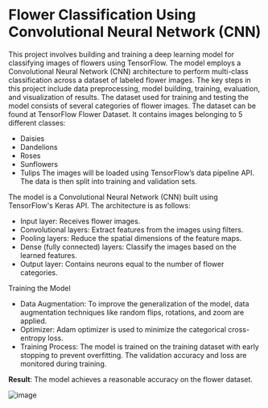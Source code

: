 # Flower Classification Using Convolutional Neural Network (CNN)
This project involves building and training a deep learning model for classifying images of flowers using TensorFlow. The model employs a Convolutional Neural Network (CNN) architecture to perform multi-class classification across a dataset of labeled flower images. The key steps in this project include data preprocessing, model building, training, evaluation, and visualization of results. The dataset used for training and testing the model consists of several categories of flower images. The dataset can be found at TensorFlow Flower Dataset. It contains images belonging to 5 different classes:
- Daisies
- Dandelions
- Roses
- Sunflowers
- Tulips
The images will be loaded using TensorFlow’s data pipeline API. The data is then split into training and validation sets.

The model is a Convolutional Neural Network (CNN) built using TensorFlow's Keras API. The architecture is as follows:
- Input layer: Receives flower images.
- Convolutional layers: Extract features from the images using filters.
- Pooling layers: Reduce the spatial dimensions of the feature maps.
- Dense (fully connected) layers: Classify the images based on the learned features.
- Output layer: Contains neurons equal to the number of flower categories.

Training the Model
- Data Augmentation: To improve the generalization of the model, data augmentation techniques like random flips, rotations, and zoom are applied.
- Optimizer: Adam optimizer is used to minimize the categorical cross-entropy loss.
- Training Process: The model is trained on the training dataset with early stopping to prevent overfitting. The validation accuracy and loss are monitored during training.

**Result**: The model achieves a reasonable accuracy on the flower dataset.

![image](https://github.com/user-attachments/assets/bbbf99d7-b21c-4a3a-93b4-79f650569bf2)
